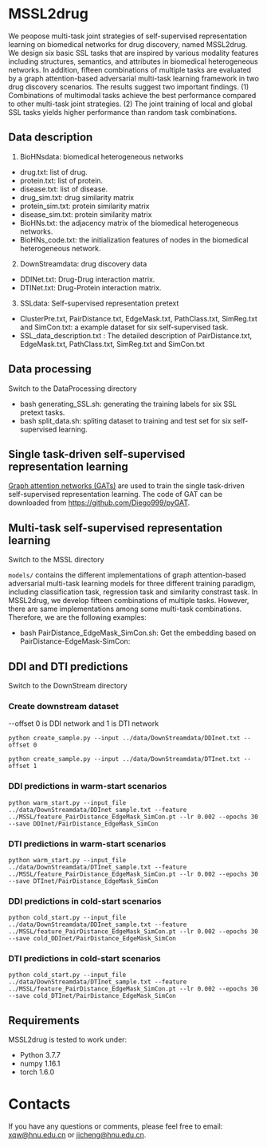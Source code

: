 # MSSL2drug
We peopose multi-task joint strategies of self-supervised representation learning on biomedical networks for drug discovery, named MSSL2drug. We design six basic SSL tasks that are inspired by various modality features including structures, semantics, and attributes in biomedical heterogeneous networks. In addition, fifteen combinations of multiple tasks are evaluated by a graph attention-based adversarial multi-task learning framework in two drug discovery scenarios. The results suggest two important findings. (1) Combinations of multimodal tasks achieve the best performance compared to other multi-task joint strategies. (2) The joint training of local and global SSL tasks yields higher performance than random task combinations.

## Data description
1. BioHNsdata: biomedical heterogeneous networks
* drug.txt: list of drug.
* protein.txt: list of protein.
* disease.txt: list of disease.
* drug_sim.txt: drug similarity matrix
* protein_sim.txt: protein similarity matrix
* disease_sim.txt: protein similarity matrix
* BioHNs.txt: the adjacency matrix of the biomedical heterogeneous networks.
* BioHNs_code.txt: the initialization features of nodes in the biomedical heterogeneous network.
2. DownStreamdata: drug discovery data
* DDINet.txt: Drug-Drug interaction matrix.
* DTINet.txt: Drug-Protein interaction matrix.
3. SSLdata: Self-supervised representation pretext
* ClusterPre.txt, PairDistance.txt, EdgeMask.txt, PathClass.txt, SimReg.txt and SimCon.txt: a example dataset for six self-supervised task.
* SSL_data_description.txt : The detailed description of PairDistance.txt, EdgeMask.txt, PathClass.txt, SimReg.txt and SimCon.txt

## Data processing
Switch to the DataProcessing directory

* bash generating_SSL.sh: generating the training labels for six SSL pretext tasks.
* bash split_data.sh: spliting dataset to training and test set for six self-supervised learning.

## Single task-driven self-supervised representation learning
[Graph attention networks (GATs)](https://arxiv.org/abs/1710.10903v3) are used to train the single task-driven self-supervised representation learning. The code of GAT can be downloaded from https://github.com/Diego999/pyGAT.

## Multi-task self-supervised representation learning
Switch to the MSSL directory

`models/` contains the different implementations of graph attention-based adversarial multi-task learning models for three different training paradigm, including classification task, regression task and similarity constrast task. In MSSL2drug, we develop fifteen combinations of multiple tasks. However, there are same implementations among some multi-task combinations. Therefore, we are the following examples:

* bash PairDistance_EdgeMask_SimCon.sh: Get the embedding based on PairDistance-EdgeMask-SimCon:


## DDI and DTI predictions
Switch to the DownStream directory
### Create downstream dataset

--offset 0 is DDI network and 1 is DTI network

`python create_sample.py --input ../data/DownStreamdata/DDInet.txt --offset 0`

`python create_sample.py --input ../data/DownStreamdata/DTInet.txt --offset 1`

### DDI predictions in warm-start scenarios  
`python warm_start.py --input_file ../data/DownStreamdata/DDInet_sample.txt --feature ../MSSL/feature_PairDistance_EdgeMask_SimCon.pt --lr 0.002 --epochs 30 --save DDInet/PairDistance_EdgeMask_SimCon`

### DTI predictions in warm-start scenarios  
`python warm_start.py --input_file ../data/DownStreamdata/DTInet_sample.txt --feature ../MSSL/feature_PairDistance_EdgeMask_SimCon.pt --lr 0.002 --epochs 30 --save DTInet/PairDistance_EdgeMask_SimCon`

### DDI predictions in cold-start scenarios  
`python cold_start.py --input_file ../data/DownStreamdata/DDInet_sample.txt --feature ../MSSL/feature_PairDistance_EdgeMask_SimCon.pt --lr 0.002 --epochs 30 --save cold_DDInet/PairDistance_EdgeMask_SimCon`

### DTI predictions in cold-start scenarios  
`python cold_start.py --input_file ../data/DownStreamdata/DTInet_sample.txt --feature ../MSSL/feature_PairDistance_EdgeMask_SimCon.pt --lr 0.002 --epochs 30 --save cold_DTInet/PairDistance_EdgeMask_SimCon`

## Requirements
MSSL2drug is tested to work under:
* Python 3.7.7
* numpy 1.16.1
* torch 1.6.0

# Contacts
If you have any questions or comments, please feel free to email: xqw@hnu.edu.cn or jicheng@hnu.edu.cn.
